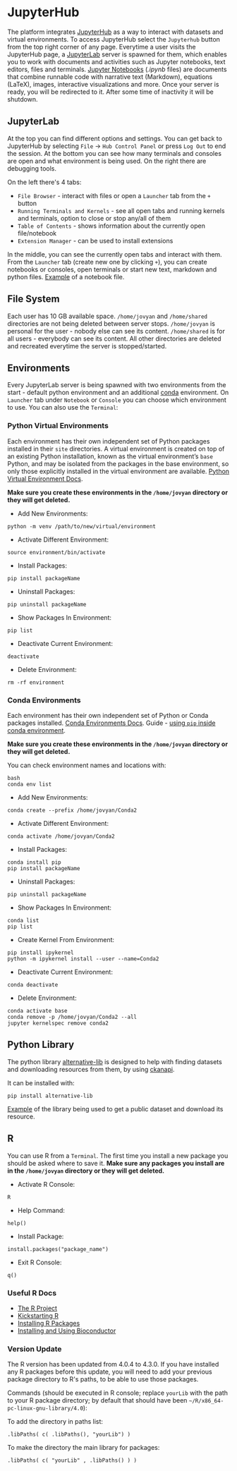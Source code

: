 # JupyterHub

The platform integrates <a href="https://jupyterhub.readthedocs.io/en/stable/" target="_blank">JupyterHub</a> as a way to interact with datasets and virtual environments. To access JupyterHub select the `Jupyterhub` button from the top right corner of any page. Everytime a user visits the JupyterHub page, a <a href="https://jupyterlab.readthedocs.io/en/stable/" target="_blank">JupyterLab</a> server is spawned for them, which enables you to work with documents and activities such as Jupyter notebooks, text editors, files and terminals. <a href="https://jupyter-notebook.readthedocs.io/en/stable/" target="_blank">Jupyter Notebooks</a> (*.ipynb* files) are documents that combine runnable code with narrative text (Markdown), equations (LaTeX), images, interactive visualizations and more. Once your server is ready, you will be redirected to it. After some time of inactivity it will be shutdown.

## JupyterLab

At the top you can find different options and settings. You can get back to JupyterHub by selecting `File` -> `Hub Control Panel` or press `Log Out` to end the session. At the bottom you can see how many terminals and consoles are open and what environment is being used. On the right there are debugging tools.

On the left there's 4 tabs:
- `File Browser` - interact with files or open a `Launcher` tab from the `+` button
- `Running Terminals and Kernels` - see all open tabs and running kernels and terminals, option to close or stop any/all of them
- `Table of Contents` - shows information about the currently open file/notebook
- `Extension Manager` - can be used to install extensions

In the middle, you can see the currently open tabs and interact with them. From the `Launcher` tab (create new one by clicking `+`), you can create notebooks or consoles, open terminals or start new text, markdown and python files. [Example](notebook-example.ipynb) of a notebook file.

## File System

Each user has 10 GB available space. `/home/jovyan` and `/home/shared` directories are not being deleted between server stops. `/home/jovyan` is personal for the user - nobody else can see its content. `/home/shared` is for all users - everybody can see its content. All other directories are deleted and recreated everytime the server is stopped/started.

## Environments

Every JupyterLab server is being spawned with two environments from the start - default python environment and an additional <a href="https://conda.io/projects/conda/en/latest/user-guide/index.html" target="_blank">conda</a> environment. On `Launcher` tab under `Notebook` or `Console` you can choose which environment to use. You can also use the `Terminal`:

### Python Virtual Environments

Each environment has their own independent set of Python packages installed in their `site` directories. A virtual environment is created on top of an existing Python installation, known as the virtual environment’s `base` Python, and may be isolated from the packages in the base environment, so only those explicitly installed in the virtual environment are available. <a href="https://packaging.python.org/en/latest/guides/installing-using-pip-and-virtual-environments/#creating-a-virtual-environment" target="_blank">Python Virtual Environment Docs</a>.

**Make sure you create these environments in the `/home/jovyan` directory or they will get deleted.**

- Add New Environments:
```
python -m venv /path/to/new/virtual/environment
```

- Activate Different Environment:
```
source environment/bin/activate
```

- Install Packages:
```
pip install packageName
```

- Uninstall Packages:
```
pip uninstall packageName
```

- Show Packages In Environment:
```
pip list
```

- Deactivate Current Environment:
```
deactivate
```

- Delete Environment:
```
rm -rf environment
```

### Conda Environments

Each environment has their own independent set of Python or Conda packages installed. <a href="https://conda.io/projects/conda/en/latest/user-guide/tasks/manage-environments.html" target="_blank">Conda Environments Docs</a>. Guide - <a href="https://docs.conda.io/projects/conda/en/latest/user-guide/tasks/manage-pkgs.html#installing-non-conda-packages" target="_blank">using `pip` inside conda environment</a>.

**Make sure you create these environments in the `/home/jovyan` directory or they will get deleted.**

You can check environment names and locations with:
```
bash
conda env list
```

- Add New Environments:
```
conda create --prefix /home/jovyan/Conda2
```

- Activate Different Environment:
```
conda activate /home/jovyan/Conda2
```

- Install Packages:
```
conda install pip
pip install packageName
```

- Uninstall Packages:
```
pip uninstall packageName
```

- Show Packages In Environment:
```
conda list
pip list
```

- Create Kernel From Environment:
```
pip install ipykernel
python -m ipykernel install --user --name=Conda2
```

- Deactivate Current Environment:
```
conda deactivate
```

- Delete Environment:
```
conda activate base
conda remove -p /home/jovyan/Conda2 --all
jupyter kernelspec remove conda2
```

## Python Library

The python library <a href="https://github.com/ALTERNATIVE-EU/alternative-lib" target="_blank">alternative-lib</a> is designed to help with finding datasets and downloading resources from them, by using <a href="https://github.com/ckan/ckanapi" target="_blank">ckanapi</a>.

It can be installed with:
```
pip install alternative-lib
```

[Example](lib-example.py) of the library being used to get a public dataset and download its resource.

## R

You can use R from a `Terminal`. The first time you install a new package you should be asked where to save it. **Make sure any packages you install are in the `/home/jovyan` directory or they will get deleted.**

- Activate R Console:
```
R
```

- Help Command:
```
help()
```

- Install Package:
```
install.packages("package_name")
```

- Exit R Console:
```
q()
```

### Useful R Docs
- <a href="https://www.r-project.org/" target="_blank">The R Project</a>
- <a href="https://cran.r-project.org/doc/contrib/Lemon-kickstart/index.html" target="_blank">Kickstarting R</a>
- <a href="https://datatofish.com/install-package-r/" target="_blank">Installing R Packages</a>
- <a href="https://bioconductor.org/install/" target="_blank">Installing and Using Bioconductor</a>

### Version Update

The R version has been updated from 4.0.4 to 4.3.0. If you have installed any R packages before this update, you will need to add your previous package directory to R's paths, to be able to use those packages.

Commands (should be executed in R console; replace `yourLib` with the path to your R package directory; by default that should have been `~/R/x86_64-pc-linux-gnu-library/4.0`):

To add the directory in paths list:
```
.libPaths( c( .libPaths(), "yourLib") )
```

To make the directory the main library for packages:
```
.libPaths( c( "yourLib" , .libPaths() ) )
```
